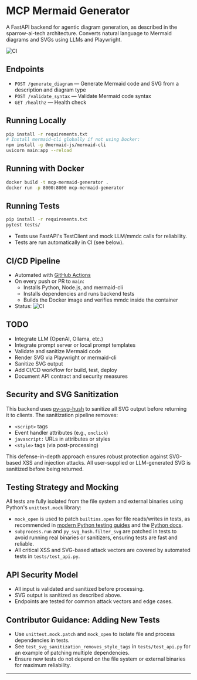 # MCP Mermaid Generator

A FastAPI backend for agentic diagram generation, as described in the sparrow-ai-tech architecture. Converts natural language to Mermaid diagrams and SVGs using LLMs and Playwright.

![CI](https://github.com/sparesparrow/sparrow-ai-tech/actions/workflows/mcp-mermaid-generator-ci.yml/badge.svg)

## Endpoints

- `POST /generate_diagram` — Generate Mermaid code and SVG from a description and diagram type
- `POST /validate_syntax` — Validate Mermaid code syntax
- `GET /healthz` — Health check

## Running Locally

```bash
pip install -r requirements.txt
# Install mermaid-cli globally if not using Docker:
npm install -g @mermaid-js/mermaid-cli
uvicorn main:app --reload
```

## Running with Docker

```bash
docker build -t mcp-mermaid-generator .
docker run -p 8000:8000 mcp-mermaid-generator
```

## Running Tests

```bash
pip install -r requirements.txt
pytest tests/
```

- Tests use FastAPI's TestClient and mock LLM/mmdc calls for reliability.
- Tests are run automatically in CI (see below).

## CI/CD Pipeline

- Automated with [GitHub Actions](.github/workflows/mcp-mermaid-generator-ci.yml)
- On every push or PR to `main`:
  - Installs Python, Node.js, and mermaid-cli
  - Installs dependencies and runs backend tests
  - Builds the Docker image and verifies mmdc inside the container
- Status: ![CI](https://github.com/sparesparrow/sparrow-ai-tech/actions/workflows/mcp-mermaid-generator-ci.yml/badge.svg)

## TODO
- Integrate LLM (OpenAI, Ollama, etc.)
- Integrate prompt server or local prompt templates
- Validate and sanitize Mermaid code
- Render SVG via Playwright or mermaid-cli
- Sanitize SVG output
- Add CI/CD workflow for build, test, deploy
- Document API contract and security measures 

## Security and SVG Sanitization

This backend uses [py-svg-hush](https://github.com/jams2/py-svg-hush) to sanitize all SVG output before returning it to clients. The sanitization pipeline removes:
- `<script>` tags
- Event handler attributes (e.g., `onclick`)
- `javascript:` URLs in attributes or styles
- `<style>` tags (via post-processing)

This defense-in-depth approach ensures robust protection against SVG-based XSS and injection attacks. All user-supplied or LLM-generated SVG is sanitized before being returned.

## Testing Strategy and Mocking

All tests are fully isolated from the file system and external binaries using Python's `unittest.mock` library:
- `mock_open` is used to patch `builtins.open` for file reads/writes in tests, as recommended in [modern Python testing guides](https://smhk.net/note/2024/04/python-mock-reading-and-writing-files/) and the [Python docs](https://docs.python.org/3/library/unittest.mock.html).
- `subprocess.run` and `py_svg_hush.filter_svg` are patched in tests to avoid running real binaries or sanitizers, ensuring tests are fast and reliable.
- All critical XSS and SVG-based attack vectors are covered by automated tests in `tests/test_api.py`.

## API Security Model

- All input is validated and sanitized before processing.
- SVG output is sanitized as described above.
- Endpoints are tested for common attack vectors and edge cases.

## Contributor Guidance: Adding New Tests

- Use `unittest.mock.patch` and `mock_open` to isolate file and process dependencies in tests.
- See `test_svg_sanitization_removes_style_tags` in `tests/test_api.py` for an example of patching multiple dependencies.
- Ensure new tests do not depend on the file system or external binaries for maximum reliability.

--- 